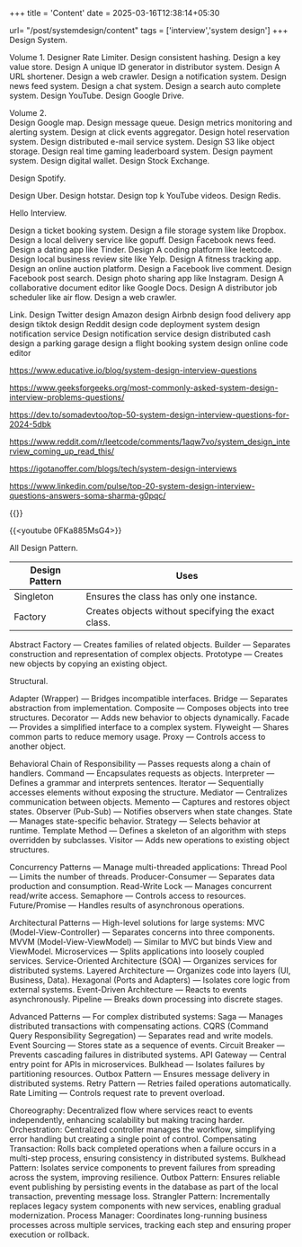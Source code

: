 +++
title = 'Content'
date = 2025-03-16T12:38:14+05:30

url= "/post/systemdesign/content"
tags = ['interview','system design']
+++
Design System.

Volume 1.
Designer Rate Limiter.
Design consistent hashing.
Design a key value store.
Design A unique ID generator in distributor system.
Design A URL shortener.
Design a web crawler.
Design a notification system.
Design news feed system.
Design a chat system.
Design a search auto complete system.
Design YouTube.
Design Google Drive.

Volume 2.  
Design Google map.
Design message queue.
Design metrics monitoring and alerting system.
Design at click events aggregator.
Design hotel reservation system.
Design distributed e-mail service system.
Design S3 like object storage.
Design real time gaming leaderboard system.
Design payment system.
Design digital wallet.
Design Stock Exchange.

Design Spotify.

Design Uber.
Design hotstar.
Design top k YouTube videos.
Design Redis.

Hello Interview.

Design a ticket booking system.
Design a file storage system like Dropbox.
Design a local delivery service like gopuff.
Design Facebook news feed.
Design a dating app like Tinder.
Design A coding platform like leetcode.
Design local business review site like Yelp.
Design A fitness tracking app.
Design an online auction platform.
Design a Facebook live comment.
Design Facebook post search.
Design photo sharing app like Instagram.
Design A collaborative document editor like Google Docs.
Design A distributor job scheduler like air flow.
Design a web crawler.

Link.
Design Twitter design Amazon design Airbnb design food delivery app design tiktok design Reddit design code deployment system design notification service Design notification service design distributed cash design a parking garage design a flight booking system design online code editor 

https://www.educative.io/blog/system-design-interview-questions

https://www.geeksforgeeks.org/most-commonly-asked-system-design-interview-problems-questions/

https://dev.to/somadevtoo/top-50-system-design-interview-questions-for-2024-5dbk

https://www.reddit.com/r/leetcode/comments/1aqw7vo/system_design_interview_coming_up_read_this/

https://igotanoffer.com/blogs/tech/system-design-interviews

https://www.linkedin.com/pulse/top-20-system-design-interview-questions-answers-soma-sharma-g0pqc/


{{<youtube nErcdi7LpTM>}}

{{<youtube 0FKa885MsG4>}}

All Design Pattern.

|Design Pattern|Uses|
|---|---|
|Singleton|Ensures the class has only one instance.|
|Factory|Creates objects without specifying the exact class.|

Abstract Factory — Creates families of related objects.
Builder — Separates construction and representation of complex objects.
Prototype — Creates new objects by copying an existing object.


Structural.

Adapter (Wrapper) — Bridges incompatible interfaces.
Bridge — Separates abstraction from implementation.
Composite — Composes objects into tree structures.
Decorator — Adds new behavior to objects dynamically.
Facade — Provides a simplified interface to a complex system.
Flyweight — Shares common parts to reduce memory usage.
Proxy — Controls access to another object.


Behavioral
Chain of Responsibility — Passes requests along a chain of handlers.
Command — Encapsulates requests as objects.
Interpreter — Defines a grammar and interprets sentences.
Iterator — Sequentially accesses elements without exposing the structure.
Mediator — Centralizes communication between objects.
Memento — Captures and restores object states.
Observer (Pub-Sub) — Notifies observers when state changes.
State — Manages state-specific behavior.
Strategy — Selects behavior at runtime.
Template Method — Defines a skeleton of an algorithm with steps overridden by subclasses.
Visitor — Adds new operations to existing object structures.


Concurrency Patterns — Manage multi-threaded applications:
Thread Pool — Limits the number of threads.
Producer-Consumer — Separates data production and consumption.
Read-Write Lock — Manages concurrent read/write access.
Semaphore — Controls access to resources.
Future/Promise — Handles results of asynchronous operations.

Architectural Patterns — High-level solutions for large systems:
MVC (Model-View-Controller) — Separates concerns into three components.
MVVM (Model-View-ViewModel) — Similar to MVC but binds View and ViewModel.
Microservices — Splits applications into loosely coupled services.
Service-Oriented Architecture (SOA) — Organizes services for distributed systems.
Layered Architecture — Organizes code into layers (UI, Business, Data).
Hexagonal (Ports and Adapters) — Isolates core logic from external systems.
Event-Driven Architecture — Reacts to events asynchronously.
Pipeline — Breaks down processing into discrete stages.

Advanced Patterns — For complex distributed systems:
Saga — Manages distributed transactions with compensating actions.
CQRS (Command Query Responsibility Segregation) — Separates read and write models.
Event Sourcing — Stores state as a sequence of events.
Circuit Breaker — Prevents cascading failures in distributed systems.
API Gateway — Central entry point for APIs in microservices.
Bulkhead — Isolates failures by partitioning resources.
Outbox Pattern — Ensures message delivery in distributed systems.
Retry Pattern — Retries failed operations automatically.
Rate Limiting — Controls request rate to prevent overload.

Choreography: Decentralized flow where services react to events independently, enhancing scalability but making tracing harder.
Orchestration: Centralized controller manages the workflow, simplifying error handling but creating a single point of control.
Compensating Transaction: Rolls back completed operations when a failure occurs in a multi-step process, ensuring consistency in distributed systems.
Bulkhead Pattern: Isolates service components to prevent failures from spreading across the system, improving resilience.
Outbox Pattern: Ensures reliable event publishing by persisting events in the database as part of the local transaction, preventing message loss.
Strangler Pattern: Incrementally replaces legacy system components with new services, enabling gradual modernization.
Process Manager: Coordinates long-running business processes across multiple services, tracking each step and ensuring proper execution or rollback.